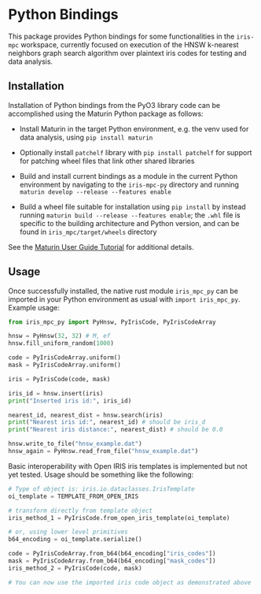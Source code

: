 # Python Bindings

This package provides Python bindings for some functionalities in the `iris-mpc` workspace, currently focused on execution of the HNSW k-nearest neighbors graph search algorithm over plaintext iris codes for testing and data analysis.

## Installation

Installation of Python bindings from the PyO3 library code can be accomplished using the Maturin Python package as follows:

- Install Maturin in the target Python environment, e.g. the venv used for data analysis, using `pip install maturin`

- Optionally install `patchelf` library with `pip install patchelf` for support for patching wheel files that link other shared libraries

- Build and install current bindings as a module in the current Python environment by navigating to the `iris-mpc-py` directory and running `maturin develop --release --features enable`

- Build a wheel file suitable for installation using `pip install` by instead running `maturin build --release --features enable`; the `.whl` file is specific to the building architecture and Python version, and can be found in `iris_mpc/target/wheels` directory

See the [Maturin User Guide Tutorial](https://www.maturin.rs/tutorial#build-and-install-the-module-with-maturin-develop) for additional details.

## Usage

Once successfully installed, the native rust module `iris_mpc_py` can be imported in your Python environment as usual with `import iris_mpc_py`.  Example usage:

```python
from iris_mpc_py import PyHnsw, PyIrisCode, PyIrisCodeArray

hnsw = PyHnsw(32, 32) # M, ef
hnsw.fill_uniform_random(1000)

code = PyIrisCodeArray.uniform()
mask = PyIrisCodeArray.uniform()

iris = PyIrisCode(code, mask)

iris_id = hnsw.insert(iris)
print("Inserted iris id:", iris_id)

nearest_id, nearest_dist = hnsw.search(iris)
print("Nearest iris id:", nearest_id) # should be iris_d
print("Nearest iris distance:", nearest_dist) # should be 0.0

hnsw.write_to_file("hnsw_example.dat")
hnsw_again = PyHnsw.read_from_file("hnsw_example.dat")
```

Basic interoperability with Open IRIS iris templates is implemented but not yet tested.  Usage should be something like the following:

```python
# Type of object is: iris.io.dataclasses.IrisTemplate
oi_template = TEMPLATE_FROM_OPEN_IRIS

# transform directly from template object
iris_method_1 = PyIrisCode.from_open_iris_template(oi_template)

# or, using lower level primitives
b64_encoding = oi_template.serialize()

code = PyIrisCodeArray.from_b64(b64_encoding["iris_codes"])
mask = PyIrisCodeArray.from_b64(b64_encoding["mask_codes"])
iris_method_2 = PyIrisCode(code, mask)

# You can now use the imported iris code object as demonstrated above
```
